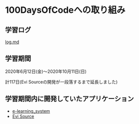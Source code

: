# 100DaysOfCodeへの取り組み

## 学習ログ

[log.md](intl/ja/log.md)

## 学習期間

2020年6月12日(金)〜2020年10月11日(日)

計117日(Evi Sourceの開発が一段落するまで延長しました)

## 学習期間内に開発していたアプリケーション

* [e-learning_system](https://github.com/Monma9955/e-learning_system)
* [Evi Source](https://github.com/Monma9955/evi-source)